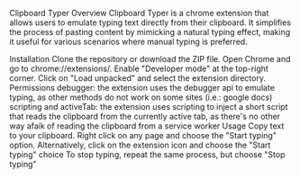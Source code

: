Clipboard Typer
Overview
Clipboard Typer is a chrome extension that allows users to emulate typing text directly from their clipboard. It simplifies the process of pasting content by mimicking a natural typing effect, making it useful for various scenarios where manual typing is preferred.

Installation
Clone the repository or download the ZIP file.
Open Chrome and go to chrome://extensions/.
Enable "Developer mode" at the top-right corner.
Click on "Load unpacked" and select the extension directory.
Permissions
debugger: the extension uses the debugger api to emulate typing, as other methods do not work on some sites (i.e.: google docs)
scripting and activeTab: the extension uses scripting to inject a short script that reads the clipboard from the currently active tab, as there's no other way afaik of reading the clipboard from a service worker
Usage
Copy text to your clipboard.
Right click on any page and choose the "Start typing" option. Alternatively, click on the extension icon and choose the "Start typing" choice
To stop typing, repeat the same process, but choose "Stop typing"
